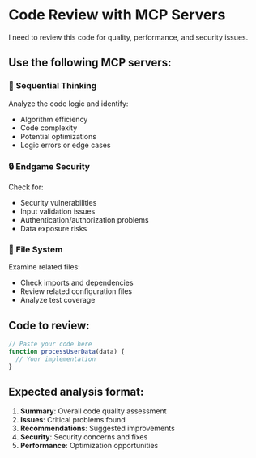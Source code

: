 # Code Review with MCP Servers

I need to review this code for quality, performance, and security issues.

## Use the following MCP servers:

### 🤔 Sequential Thinking
Analyze the code logic and identify:
- Algorithm efficiency
- Code complexity
- Potential optimizations
- Logic errors or edge cases

### 🔒 Endgame Security
Check for:
- Security vulnerabilities
- Input validation issues
- Authentication/authorization problems
- Data exposure risks

### 📁 File System
Examine related files:
- Check imports and dependencies
- Review related configuration files
- Analyze test coverage

## Code to review:

```javascript
// Paste your code here
function processUserData(data) {
  // Your implementation
}
```

## Expected analysis format:
1. **Summary**: Overall code quality assessment
2. **Issues**: Critical problems found
3. **Recommendations**: Suggested improvements
4. **Security**: Security concerns and fixes
5. **Performance**: Optimization opportunities


